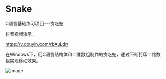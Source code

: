 # Snake
C语言基础练习项目---贪吃蛇

抖音视频演示：

https://v.douyin.com/rbAuLdr/


在Windows下，用C语言结构体和二维数组制作的贪吃蛇，通过不断打印二维数组实现移动效果。

![image](https://user-images.githubusercontent.com/57706599/190065734-57705060-106e-4b8d-81ed-120d9aeb90b7.png)

